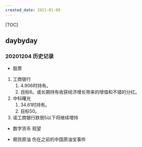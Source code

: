 ```yaml
---
created_date: 2021-01-09
---
```


[TOC]

## daybyday
### 20201204 历史记录
- 股票
1. 工商银行
    1. 4.906时持有。
    2. 目标6。或长期持有收获经济增长带来的增值和不错的分红。
2. 中科曙光
    1. 34.61时持有。
    2. 目标50。
3. 诺工商银行跌倒5以下将继续增持

- 数字货币
观望


- 期货原油
伤在之前的中国原油宝事件